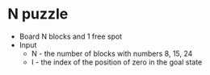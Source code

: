 # N puzzle

- Board N blocks and 1 free spot
- Input
  - N - the number of blocks with numbers 8, 15, 24
  - I - the index of the position of zero in the goal state

